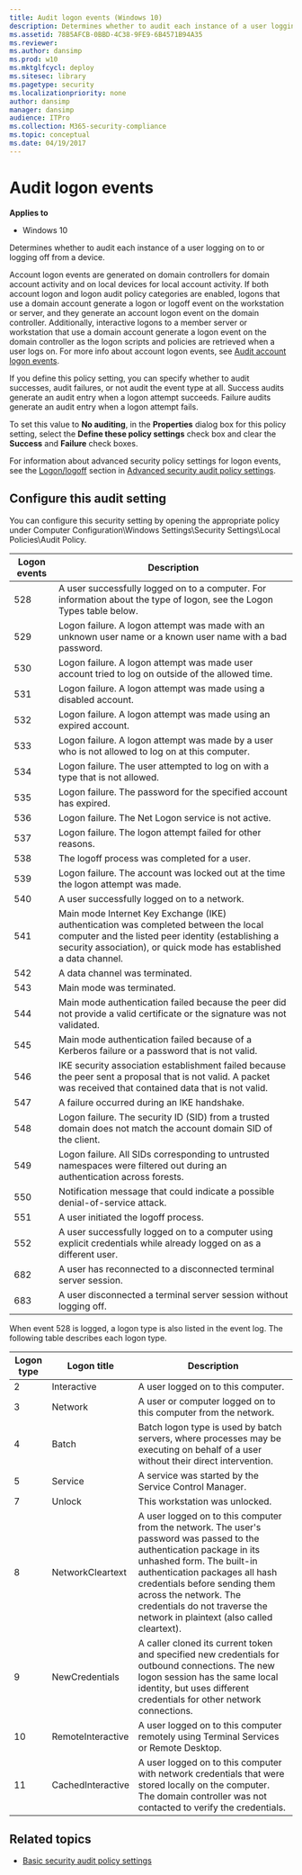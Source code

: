 ```yaml
---
title: Audit logon events (Windows 10)
description: Determines whether to audit each instance of a user logging on to or logging off from a device.
ms.assetid: 78B5AFCB-0BBD-4C38-9FE9-6B4571B94A35
ms.reviewer:
ms.author: dansimp
ms.prod: w10
ms.mktglfcycl: deploy
ms.sitesec: library
ms.pagetype: security
ms.localizationpriority: none
author: dansimp
manager: dansimp
audience: ITPro
ms.collection: M365-security-compliance
ms.topic: conceptual
ms.date: 04/19/2017
---
```


# Audit logon events

**Applies to**
-   Windows 10

Determines whether to audit each instance of a user logging on to or logging off from a device.

Account logon events are generated on domain controllers for domain account activity and on local devices for local account activity. If both account logon and logon audit policy categories are enabled, logons that use a domain account generate a logon or logoff event on the workstation or server, and they generate an account logon event on the domain controller. Additionally, interactive logons to a member server or workstation that use a domain account generate a logon event on the domain controller as the logon scripts and policies are retrieved when a user logs on. For more info about account logon events, see [Audit account logon events](basic-audit-account-logon-events.md).

If you define this policy setting, you can specify whether to audit successes, audit failures, or not audit the event type at all. Success audits generate an audit entry when a logon attempt succeeds. Failure audits generate an audit entry when a logon attempt fails.

To set this value to **No auditing**, in the **Properties** dialog box for this policy setting, select the **Define these policy settings** check box and clear the **Success** and **Failure** check boxes.

For information about advanced security policy settings for logon events, see the [Logon/logoff](advanced-security-audit-policy-settings.md#logonlogoff) section in [Advanced security audit policy settings](advanced-security-audit-policy-settings.md).

## Configure this audit setting

You can configure this security setting by opening the appropriate policy under Computer Configuration\\Windows Settings\\Security Settings\\Local Policies\\Audit Policy.

| Logon events | Description |
| - | - |
| 528          | A user successfully logged on to a computer. For information about the type of logon, see the Logon Types table below.                                                                                          |
| 529          | Logon failure. A logon attempt was made with an unknown user name or a known user name with a bad password.                                                                                                     |
| 530          | Logon failure. A logon attempt was made user account tried to log on outside of the allowed time.                                                                                                               |
| 531          | Logon failure. A logon attempt was made using a disabled account.                                                                                                                                               |
| 532          | Logon failure. A logon attempt was made using an expired account.                                                                                                                                               |
| 533          | Logon failure. A logon attempt was made by a user who is not allowed to log on at this computer.                                                                                                                |
| 534          | Logon failure. The user attempted to log on with a type that is not allowed.                                                                                                                                    |
| 535          | Logon failure. The password for the specified account has expired.                                                                                                                                              |
| 536          | Logon failure. The Net Logon service is not active.                                                                                                                                                             |
| 537          | Logon failure. The logon attempt failed for other reasons.                                                                                                                                                      |
| 538          | The logoff process was completed for a user.                                                                                                                                                                    |
| 539          | Logon failure. The account was locked out at the time the logon attempt was made.                                                                                                                               |
| 540          | A user successfully logged on to a network.                                                                                                                                                                     |
| 541          | Main mode Internet Key Exchange (IKE) authentication was completed between the local computer and the listed peer identity (establishing a security association), or quick mode has established a data channel. |
| 542          | A data channel was terminated.                                                                                                                                                                                  |
| 543          | Main mode was terminated.                                                                                                                                                                                       |
| 544          | Main mode authentication failed because the peer did not provide a valid certificate or the signature was not validated.                                                                                        |
| 545          | Main mode authentication failed because of a Kerberos failure or a password that is not valid.                                                                                                                  |
| 546          | IKE security association establishment failed because the peer sent a proposal that is not valid. A packet was received that contained data that is not valid.                                                  |
| 547          | A failure occurred during an IKE handshake.                                                                                                                                                                     |
| 548          | Logon failure. The security ID (SID) from a trusted domain does not match the account domain SID of the client.                                                                                                 |
| 549          | Logon failure. All SIDs corresponding to untrusted namespaces were filtered out during an authentication across forests.                                                                                        |
| 550          | Notification message that could indicate a possible denial-of-service attack.                                                                                                                                   |
| 551          | A user initiated the logoff process.                                                                                                                                                                            |
| 552          | A user successfully logged on to a computer using explicit credentials while already logged on as a different user.                                                                                             |
| 682          | A user has reconnected to a disconnected terminal server session.                                                                                                                                               |
| 683          | A user disconnected a terminal server session without logging off.                                                                                                                                              |


When event 528 is logged, a logon type is also listed in the event log. The following table describes each logon type.

| Logon type | Logon title | Description |
| - | - | - |
| 2          | Interactive       | A user logged on to this computer.|
| 3          | Network           | A user or computer logged on to this computer from the network.|
| 4          | Batch             | Batch logon type is used by batch servers, where processes may be executing on behalf of a user without their direct intervention.|
| 5          | Service           | A service was started by the Service Control Manager.|
| 7          | Unlock            | This workstation was unlocked.|
| 8          | NetworkCleartext  | A user logged on to this computer from the network. The user's password was passed to the authentication package in its unhashed form. The built-in authentication packages all hash credentials before sending them across the network. The credentials do not traverse the network in plaintext (also called cleartext). |
| 9          | NewCredentials    | A caller cloned its current token and specified new credentials for outbound connections. The new logon session has the same local identity, but uses different credentials for other network connections.|
| 10         | RemoteInteractive | A user logged on to this computer remotely using Terminal Services or Remote Desktop.|
| 11         | CachedInteractive | A user logged on to this computer with network credentials that were stored locally on the computer. The domain controller was not contacted to verify the credentials.|

## Related topics

- [Basic security audit policy settings](basic-security-audit-policy-settings.md)


